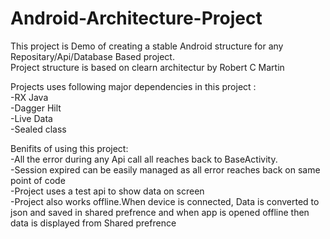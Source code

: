 # Android-Architecture-Project

This project is Demo of creating a stable Android structure for any Repositary/Api/Database Based project. <br>
Project structure is based on clearn architectur by Robert C Martin<br>

Projects uses following major dependencies in this project :<br>
-RX Java <br>
-Dagger Hilt <br>
-Live Data <br>
-Sealed class 

Benifits of using this project: <br>
-All the error during any Api call all reaches back to BaseActivity. <br>
-Session expired can be easily managed as all error reaches back on same point of code  <br>
-Project uses a test api to show data on screen <br>
-Project also works offline.When device is connected, Data is converted to json and saved in shared prefrence and when app is opened offline then data is displayed from Shared prefrence
